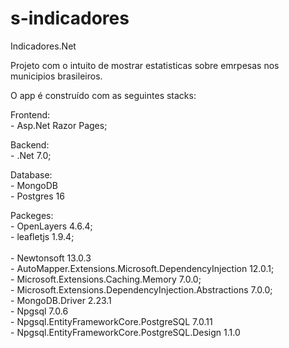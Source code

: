 # s-indicadores
Indicadores.Net

Projeto com o intuito de mostrar estatisticas sobre emrpesas nos municipios brasileiros.

O app é construído com as seguintes stacks:

Frontend:
  <br>- Asp.Net Razor Pages;
  
Backend:
  <br>- .Net 7.0;

Database:
  <br>- MongoDB 
  <br>- Postgres 16

Packeges:
  <br>- OpenLayers 4.6.4;
  <br>- leafletjs 1.9.4;  
  <br>- Newtonsoft 13.0.3
  <br>- AutoMapper.Extensions.Microsoft.DependencyInjection 12.0.1;
  <br>- Microsoft.Extensions.Caching.Memory 7.0.0;
  <br>- Microsoft.Extensions.DependencyInjection.Abstractions 7.0.0;
  <br>- MongoDB.Driver 2.23.1
  <br>- Npgsql 7.0.6
  <br>- Npgsql.EntityFrameworkCore.PostgreSQL 7.0.11
  <br>- Npgsql.EntityFrameworkCore.PostgreSQL.Design 1.1.0
  
  



